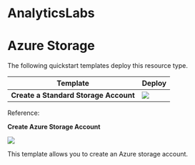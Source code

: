 # AnalyticsLabs


# Azure Storage 

The following quickstart templates deploy this resource type.

| Template                                                     | Deploy                                                       |
| ------------------------------------------------------------ | ------------------------------------------------------------ |
|  **Create a Standard Storage Account** | <a href="https://portal.azure.com/#create/Microsoft.Template/uri/https%3A%2F%2Fraw.githubusercontent.com%2FCHEEKATLAPRADEEP-MSFT%2FAnalyticsLabs%2Fmaster%2FCreateStorageAccount.json" target="_blank"> <img src="http://azuredeploy.net/deploybutton.png"/></a>|





Reference: 

**Create Azure Storage Account**

<a href="https://portal.azure.com/#create/Microsoft.Template/uri/https%3A%2F%2Fraw.githubusercontent.com%2FCHEEKATLAPRADEEP-MSFT%2FAnalyticsLabs%2Fmaster%2FCreateStorageAccount.json" target="_blank">
    <img src="http://azuredeploy.net/deploybutton.png"/>
</a>

This template allows you to create an Azure storage account.

